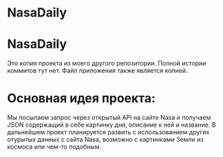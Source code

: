 # NasaDaily
# NasaDaily
Это копия проекта из моего другого репозитории. Полной истории коммитов тут нет. Файл приложения также является копией.

# Основная идея проекта:
Мы посылаем запрос через открытый API на сайте Nasa и получаем JSON содержащий в себе картинку дня, описание к ней и название. В дальнейшем проект планируется развить с использованием других отурытых данных с сайта Nasa, возможно с картинками Земли из космоса или чем-то подобным.
